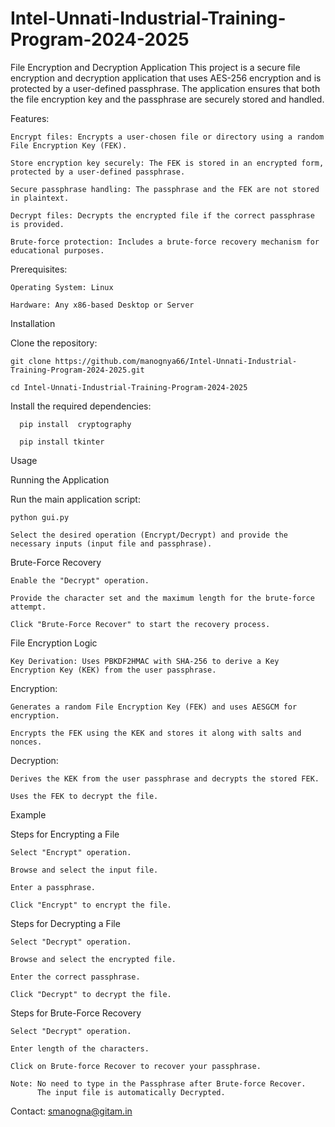 # Intel-Unnati-Industrial-Training-Program-2024-2025

File Encryption and Decryption Application
This project is a secure file encryption and decryption application that uses AES-256 encryption and is protected by a user-defined passphrase. The application ensures that both the file encryption key and the passphrase are securely stored and handled.

Features:
  
    Encrypt files: Encrypts a user-chosen file or directory using a random File Encryption Key (FEK).
  
    Store encryption key securely: The FEK is stored in an encrypted form, protected by a user-defined passphrase.
  
    Secure passphrase handling: The passphrase and the FEK are not stored in plaintext.
  
    Decrypt files: Decrypts the encrypted file if the correct passphrase is provided.
  
    Brute-force protection: Includes a brute-force recovery mechanism for educational purposes.

Prerequisites:
    
    Operating System: Linux
    
    Hardware: Any x86-based Desktop or Server

Installation
  
  Clone the repository:
    
    git clone https://github.com/manognya66/Intel-Unnati-Industrial-Training-Program-2024-2025.git
    
    cd Intel-Unnati-Industrial-Training-Program-2024-2025
  
  Install the required dependencies:
      
      pip install  cryptography
      
      pip install tkinter

Usage

  Running the Application
    
  Run the main application script:

    python gui.py

    Select the desired operation (Encrypt/Decrypt) and provide the necessary inputs (input file and passphrase).

  Brute-Force Recovery
    
    Enable the "Decrypt" operation.
    
    Provide the character set and the maximum length for the brute-force attempt.
  
    Click "Brute-Force Recover" to start the recovery process.

File Encryption Logic
  
    Key Derivation: Uses PBKDF2HMAC with SHA-256 to derive a Key Encryption Key (KEK) from the user passphrase.

Encryption:
  
    Generates a random File Encryption Key (FEK) and uses AESGCM for encryption.
  
    Encrypts the FEK using the KEK and stores it along with salts and nonces.
  
Decryption:
  
    Derives the KEK from the user passphrase and decrypts the stored FEK.
  
    Uses the FEK to decrypt the file.

Example

  Steps for Encrypting a File
    
    Select "Encrypt" operation.
    
    Browse and select the input file.

    Enter a passphrase.
    
    Click "Encrypt" to encrypt the file.

Steps for Decrypting a File
    
    Select "Decrypt" operation.
    
    Browse and select the encrypted file.
    
    Enter the correct passphrase.
    
    Click "Decrypt" to decrypt the file.

Steps for Brute-Force Recovery
    
    Select "Decrypt" operation.
    
    Enter length of the characters.

    Click on Brute-force Recover to recover your passphrase.
    
    Note: No need to type in the Passphrase after Brute-force Recover. 
          The input file is automatically Decrypted.
Contact:
    smanogna@gitam.in
